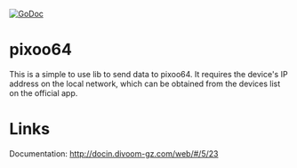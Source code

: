 [![GoDoc](https://godoc.org/github.com/KarpelesLab/pixoo64?status.svg)](https://godoc.org/github.com/KarpelesLab/pixoo64)

# pixoo64

This is a simple to use lib to send data to pixoo64. It requires the device's IP address on the local network, which can be obtained from the devices list on the official app.

# Links

Documentation: http://docin.divoom-gz.com/web/#/5/23
